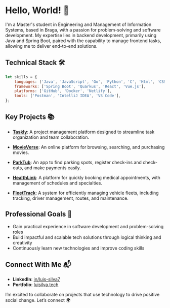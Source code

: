 # Hello, World! 👋
I'm a Master's student in Engineering and Management of Information Systems, based in Braga, with a passion for problem-solving and software development. My expertise lies in backend development, primarily using Java and Spring Boot, paired with the capability to manage frontend tasks, allowing me to deliver end-to-end solutions.

## Technical Stack 🛠️
```javascript
let skills = {
    languages: ['Java', 'JavaScript', 'Go', 'Python', 'C', 'Html', 'CSS', 'SQL'],
    frameworks: ['Spring Boot', 'Quarkus', 'React', 'Vue.js'],
    platforms: ['GitHub', 'Docker', 'Netlify'],
    tools: ['Postman', 'IntelliJ IDEA', 'VS Code'],
};
```

## Key Projects 📚
- **[Taskly](https://github.com/LuisSilva7/taskly-project)**: A project management platform designed to streamline task organization and team collaboration.

- **[MovieVerse](https://github.com/LuisSilva7/movieVerse-project)**: An online platform for browsing, searching, and purchasing movies.

- **[ParkTub](https://github.com/LuisSilva7/parkTub-project)**: An app to find parking spots, register check-ins and check-outs, and make payments easily.

- **[HealthLink](https://github.com/LuisSilva7/healthLink-project)**: A platform for quickly booking medical appointments, with management of schedules and specialties.

- **[FleetTrack](https://github.com/LuisSilva7/fleetTrack-project)**: A system for efficiently managing vehicle fleets, including tracking, driver management, routes, and maintenance.

## Professional Goals 🎯
- Gain practical experience in software development and problem-solving roles
- Build impactful and scalable tech solutions through logical thinking and creativity
- Continuously learn new technologies and improve coding skills

## Connect With Me 📬
- **LinkedIn**: [in/luis-silva7](https://linkedin.com/in/luis-silva7)
- **Portfolio**: [luisilva.tech](https://www.luisilva.tech)

I’m excited to collaborate on projects that use technology to drive positive social change. Let’s connect 🌍
